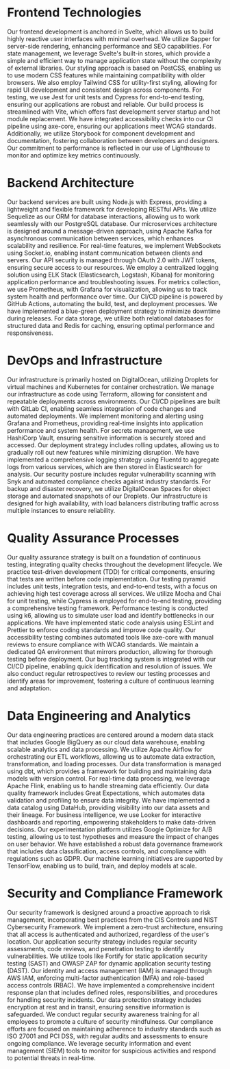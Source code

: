 # Frontend Technologies

Our frontend development is anchored in Svelte, which allows us to build highly reactive user interfaces with minimal overhead. We utilize Sapper for server-side rendering, enhancing performance and SEO capabilities. For state management, we leverage Svelte's built-in stores, which provide a simple and efficient way to manage application state without the complexity of external libraries. Our styling approach is based on PostCSS, enabling us to use modern CSS features while maintaining compatibility with older browsers. We also employ Tailwind CSS for utility-first styling, allowing for rapid UI development and consistent design across components. For testing, we use Jest for unit tests and Cypress for end-to-end testing, ensuring our applications are robust and reliable. Our build process is streamlined with Vite, which offers fast development server startup and hot module replacement. We have integrated accessibility checks into our CI pipeline using axe-core, ensuring our applications meet WCAG standards. Additionally, we utilize Storybook for component development and documentation, fostering collaboration between developers and designers. Our commitment to performance is reflected in our use of Lighthouse to monitor and optimize key metrics continuously.

# Backend Architecture

Our backend services are built using Node.js with Express, providing a lightweight and flexible framework for developing RESTful APIs. We utilize Sequelize as our ORM for database interactions, allowing us to work seamlessly with our PostgreSQL database. Our microservices architecture is designed around a message-driven approach, using Apache Kafka for asynchronous communication between services, which enhances scalability and resilience. For real-time features, we implement WebSockets using Socket.io, enabling instant communication between clients and servers. Our API security is managed through OAuth 2.0 with JWT tokens, ensuring secure access to our resources. We employ a centralized logging solution using ELK Stack (Elasticsearch, Logstash, Kibana) for monitoring application performance and troubleshooting issues. For metrics collection, we use Prometheus, with Grafana for visualization, allowing us to track system health and performance over time. Our CI/CD pipeline is powered by GitHub Actions, automating the build, test, and deployment processes. We have implemented a blue-green deployment strategy to minimize downtime during releases. For data storage, we utilize both relational databases for structured data and Redis for caching, ensuring optimal performance and responsiveness.

# DevOps and Infrastructure

Our infrastructure is primarily hosted on DigitalOcean, utilizing Droplets for virtual machines and Kubernetes for container orchestration. We manage our infrastructure as code using Terraform, allowing for consistent and repeatable deployments across environments. Our CI/CD pipelines are built with GitLab CI, enabling seamless integration of code changes and automated deployments. We implement monitoring and alerting using Grafana and Prometheus, providing real-time insights into application performance and system health. For secrets management, we use HashiCorp Vault, ensuring sensitive information is securely stored and accessed. Our deployment strategy includes rolling updates, allowing us to gradually roll out new features while minimizing disruption. We have implemented a comprehensive logging strategy using Fluentd to aggregate logs from various services, which are then stored in Elasticsearch for analysis. Our security posture includes regular vulnerability scanning with Snyk and automated compliance checks against industry standards. For backup and disaster recovery, we utilize DigitalOcean Spaces for object storage and automated snapshots of our Droplets. Our infrastructure is designed for high availability, with load balancers distributing traffic across multiple instances to ensure reliability.

# Quality Assurance Processes

Our quality assurance strategy is built on a foundation of continuous testing, integrating quality checks throughout the development lifecycle. We practice test-driven development (TDD) for critical components, ensuring that tests are written before code implementation. Our testing pyramid includes unit tests, integration tests, and end-to-end tests, with a focus on achieving high test coverage across all services. We utilize Mocha and Chai for unit testing, while Cypress is employed for end-to-end testing, providing a comprehensive testing framework. Performance testing is conducted using k6, allowing us to simulate user load and identify bottlenecks in our applications. We have implemented static code analysis using ESLint and Prettier to enforce coding standards and improve code quality. Our accessibility testing combines automated tools like axe-core with manual reviews to ensure compliance with WCAG standards. We maintain a dedicated QA environment that mirrors production, allowing for thorough testing before deployment. Our bug tracking system is integrated with our CI/CD pipeline, enabling quick identification and resolution of issues. We also conduct regular retrospectives to review our testing processes and identify areas for improvement, fostering a culture of continuous learning and adaptation.

# Data Engineering and Analytics

Our data engineering practices are centered around a modern data stack that includes Google BigQuery as our cloud data warehouse, enabling scalable analytics and data processing. We utilize Apache Airflow for orchestrating our ETL workflows, allowing us to automate data extraction, transformation, and loading processes. Our data transformation is managed using dbt, which provides a framework for building and maintaining data models with version control. For real-time data processing, we leverage Apache Flink, enabling us to handle streaming data efficiently. Our data quality framework includes Great Expectations, which automates data validation and profiling to ensure data integrity. We have implemented a data catalog using DataHub, providing visibility into our data assets and their lineage. For business intelligence, we use Looker for interactive dashboards and reporting, empowering stakeholders to make data-driven decisions. Our experimentation platform utilizes Google Optimize for A/B testing, allowing us to test hypotheses and measure the impact of changes on user behavior. We have established a robust data governance framework that includes data classification, access controls, and compliance with regulations such as GDPR. Our machine learning initiatives are supported by TensorFlow, enabling us to build, train, and deploy models at scale.

# Security and Compliance Framework

Our security framework is designed around a proactive approach to risk management, incorporating best practices from the CIS Controls and NIST Cybersecurity Framework. We implement a zero-trust architecture, ensuring that all access is authenticated and authorized, regardless of the user's location. Our application security strategy includes regular security assessments, code reviews, and penetration testing to identify vulnerabilities. We utilize tools like Fortify for static application security testing (SAST) and OWASP ZAP for dynamic application security testing (DAST). Our identity and access management (IAM) is managed through AWS IAM, enforcing multi-factor authentication (MFA) and role-based access controls (RBAC). We have implemented a comprehensive incident response plan that includes defined roles, responsibilities, and procedures for handling security incidents. Our data protection strategy includes encryption at rest and in transit, ensuring sensitive information is safeguarded. We conduct regular security awareness training for all employees to promote a culture of security mindfulness. Our compliance efforts are focused on maintaining adherence to industry standards such as ISO 27001 and PCI DSS, with regular audits and assessments to ensure ongoing compliance. We leverage security information and event management (SIEM) tools to monitor for suspicious activities and respond to potential threats in real-time.